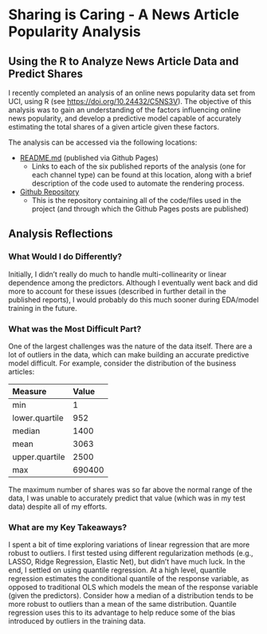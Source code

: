 Sharing is Caring - A News Article Popularity Analysis
================

## Using the R to Analyze News Article Data and Predict Shares

I recently completed an analysis of an online news popularity data set
from UCI, using R (see <https://doi.org/10.24432/C5NS3V>). The objective
of this analysis was to gain an understanding of the factors influencing
online news popularity, and develop a predictive model capable of
accurately estimating the total shares of a given article given these
factors.

The analysis can be accessed via the following locations:

- [README.md](https://benton-tripp.github.io/news-popularity-analysis/)
  (published via Github Pages)
  - Links to each of the six published reports of the analysis (one for
    each channel type) can be found at this location, along with a brief
    description of the code used to automate the rendering process.
- [Github
  Repository](https://github.com/benton-tripp/news-popularity-analysis)
  - This is the repository containing all of the code/files used in the
    project (and through which the Github Pages posts are published)

## Analysis Reflections

### What Would I do Differently?

Initially, I didn’t really do much to handle multi-collinearity or
linear dependence among the predictors. Although I eventually went back
and did more to account for these issues (described in further detail in
the published reports), I would probably do this much sooner during
EDA/model training in the future.

### What was the Most Difficult Part?

One of the largest challenges was the nature of the data itself. There
are a lot of outliers in the data, which can make building an accurate
predictive model difficult. For example, consider the distribution of
the business articles:

| Measure        | Value  |
|:---------------|:-------|
| min            | 1      |
| lower.quartile | 952    |
| median         | 1400   |
| mean           | 3063   |
| upper.quartile | 2500   |
| max            | 690400 |

The maximum number of shares was so far above the normal range of the
data, I was unable to accurately predict that value (which was in my
test data) despite all of my efforts.

### What are my Key Takeaways?

I spent a bit of time exploring variations of linear regression that are
more robust to outliers. I first tested using different regularization
methods (e.g., LASSO, Ridge Regression, Elastic Net), but didn’t have
much luck. In the end, I settled on using quantile regression. At a high
level, quantile regression estimates the conditional quantile of the
response variable, as opposed to traditional OLS which models the mean
of the response variable (given the predictors). Consider how a median
of a distribution tends to be more robust to outliers than a mean of the
same distribution. Quantile regression uses this to its advantage to
help reduce some of the bias introduced by outliers in the training
data.
